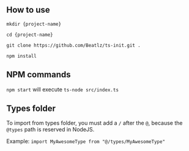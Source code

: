 ## How to use
`mkdir {project-name}`

`cd {project-name}`

`git clone https://github.com/Beatlz/ts-init.git .`

`npm install`

## NPM commands

`npm start` will execute `ts-node src/index.ts`

## Types folder

To import from types folder, you must add a `/` after the `@`, because the `@types` path is reserved in NodeJS. 

Example: `import MyAwesomeType from "@/types/MyAwesomeType"`
